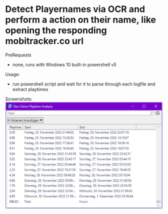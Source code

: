 # Detect Playernames via OCR and perform a action on their name, like opening the responding mobitracker.co url

PreRequests
- none, runs with Windows 10 built-in powershell v5


Usage:
- run powershell script and wait for it to parse through each logfile and extract playtimes


Screenshots:
![Example](StarCitizen_Screenshot_GrabPlaytimeFromLogfile.jpg)
